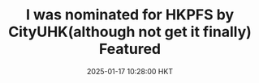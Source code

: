 ---
title: >-
    I was nominated for <strong>HKPFS</strong> by CityUHK(although not get it finally)
    <span class="badge badge-pill badge-info">Featured</span>
date: 2025-01-17 10:28:00 HKT
---